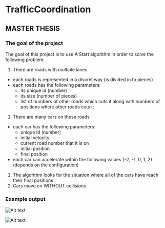 # TrafficCoordination

## MASTER THESIS

### The goal of the project

The goal of this project is to use A Start algorithm in order to solve the following problem:

1. There are roads with multiple lanes
  + each roads is represented in a discret way (is divided in to pieces)
  + each roads has the following parameters:
    - its unique id (number)
    - its size (number of pieces)
    - list of numbers of other roads which cuts it along with numbers of positions where other roads cuts it
1. There are many cars on those roads
  + each car has the following parameters:
    - unique id (number)
    - initial velocity
    - current road number that it is on
    - initial position
    - final position
  + each car can accelerate within the following values {-2, -1, 0, 1, 2} (depends on the configuration)
1. The algorithm looks for the situation where all of the cars have reach their final positions
1. Cars move on WITHOUT collisions

### Example output

![Alt text](https://media.giphy.com/media/3o6EhMdCqWV1fOqhPO/giphy.gif)

![Alt text](https://media.giphy.com/media/3oD3Ylmw0CSTmo4Z2M/giphy.gif)
